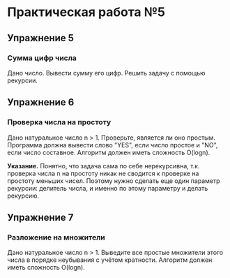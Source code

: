 <h1>Практическая работа №5</h1>
<h2>Упражнение 5</h2>
<h3>Сумма цифр числа</h3>
<p>Дано число. Вывести сумму его цифр. Решить задачу с помощью рекурсии.</p>
<h2>Упражнение 6</h2>
<h3>Проверка числа на простоту</h3>
<p>Дано натуральное число n > 1. Проверьте, является ли оно простым.
   Программа должна вывести слово "YES", если число простое и "NO", если число
   составное. Алгоритм должен иметь сложность O(logn).</p>
<p><b>Указание.</b> Понятно, что задача сама по себе нерекурсивна, т.к. проверка
   числа n на простоту никак не сводится к проверке на простоту меньших чисел.
   Поэтому нужно сделать еще один параметр рекурсии: делитель числа, и именно
   по этому параметру и делать рекурсию.</p>
<h2>Упражнение 7</h2>
<h3>Разложение на множители</h3>
<p>Дано натуральное число n > 1. Выведите все простые множители этого
   числа в порядке неубывания с учётом кратности. Алгоритм должен иметь
   сложность O(logn).</p>
